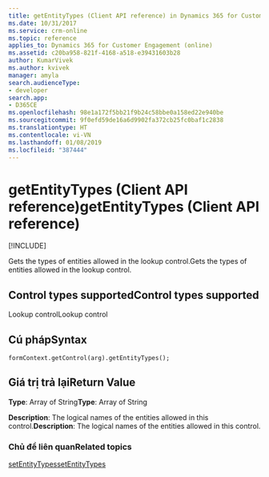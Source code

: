 ```yaml
---
title: getEntityTypes (Client API reference) in Dynamics 365 for Customer Engagement| MicrosoftDocs
ms.date: 10/31/2017
ms.service: crm-online
ms.topic: reference
applies_to: Dynamics 365 for Customer Engagement (online)
ms.assetid: c20ba958-821f-4168-a518-e39431603b28
author: KumarVivek
ms.author: kvivek
manager: amyla
search.audienceType:
- developer
search.app:
- D365CE
ms.openlocfilehash: 98e1a172f5bb21f9b24c58bbe0a158ed22e940be
ms.sourcegitcommit: 9f0efd59de16a6d9902fa372cb25fc0baf1c2838
ms.translationtype: HT
ms.contentlocale: vi-VN
ms.lasthandoff: 01/08/2019
ms.locfileid: "387444"
---
```

# <a name="getentitytypes-client-api-reference"></a><span data-ttu-id="aa523-102">getEntityTypes (Client API reference)</span><span class="sxs-lookup"><span data-stu-id="aa523-102">getEntityTypes (Client API reference)</span></span>

[!INCLUDE[](../../../../includes/cc_applies_to_update_9_0_0.md)]

<span data-ttu-id="aa523-103">Gets the types of entities allowed in the lookup control.</span><span class="sxs-lookup"><span data-stu-id="aa523-103">Gets the types of entities allowed in the lookup control.</span></span> 

## <a name="control-types-supported"></a><span data-ttu-id="aa523-104">Control types supported</span><span class="sxs-lookup"><span data-stu-id="aa523-104">Control types supported</span></span>

<span data-ttu-id="aa523-105">Lookup control</span><span class="sxs-lookup"><span data-stu-id="aa523-105">Lookup control</span></span>

## <a name="syntax"></a><span data-ttu-id="aa523-106">Cú pháp</span><span class="sxs-lookup"><span data-stu-id="aa523-106">Syntax</span></span>

`formContext.getControl(arg).getEntityTypes();`

## <a name="return-value"></a><span data-ttu-id="aa523-107">Giá trị trả lại</span><span class="sxs-lookup"><span data-stu-id="aa523-107">Return Value</span></span>

<span data-ttu-id="aa523-108">**Type**: Array of String</span><span class="sxs-lookup"><span data-stu-id="aa523-108">**Type**: Array of String</span></span>

<span data-ttu-id="aa523-109">**Description**: The logical names of the entities allowed in this control.</span><span class="sxs-lookup"><span data-stu-id="aa523-109">**Description**: The logical names of the entities allowed in this control.</span></span>

### <a name="related-topics"></a><span data-ttu-id="aa523-110">Chủ đề liên quan</span><span class="sxs-lookup"><span data-stu-id="aa523-110">Related topics</span></span>

[<span data-ttu-id="aa523-111">setEntityTypes</span><span class="sxs-lookup"><span data-stu-id="aa523-111">setEntityTypes</span></span>](setEntityTypes.md)

